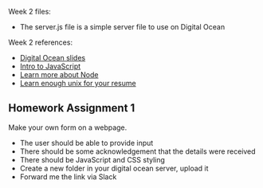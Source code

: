 
Week 2 files:
<ul>
<li>The server.js file is a simple server file to use on Digital Ocean</li>
</ul>

Week 2 references:
<ul>
<li><a href="https://docs.google.com/presentation/d/1m9d10sPCetznteG4g8kfo4rjr2xW5Knkh4x2u_3gdj8/edit">Digital Ocean slides</a></li>
<li><a href="http://104.131.210.180:8080/index.html">Intro to JavaScript</a></li>
<li><a href="http://www.nodebeginner.org">Learn more about Node</a> </li>
<li><a href="https://www.wired.com/2010/02/learn_enough_unix_for_your_resume/">Learn enough unix for your resume</a> </li>
</ul>

<h2>Homework Assignment 1</h2>
Make your own form on a webpage.
<ul>
<li>The user should be able to provide input</li>
<li>There should be some acknowledgement that the details were received</li>
<li>There should be JavaScript and CSS styling</li>
<li>Create a new folder in your digital ocean server, upload it</li>
<Add the server.js folder and change the port</li>
<li>Forward me the link via Slack</li>
<ul>

